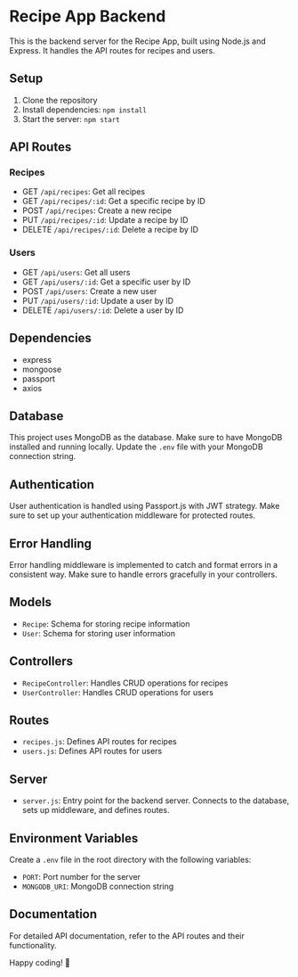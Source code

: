 # Recipe App Backend

This is the backend server for the Recipe App, built using Node.js and Express. It handles the API routes for recipes and users.

## Setup

1. Clone the repository
2. Install dependencies: `npm install`
3. Start the server: `npm start`

## API Routes

### Recipes

- GET `/api/recipes`: Get all recipes
- GET `/api/recipes/:id`: Get a specific recipe by ID
- POST `/api/recipes`: Create a new recipe
- PUT `/api/recipes/:id`: Update a recipe by ID
- DELETE `/api/recipes/:id`: Delete a recipe by ID

### Users

- GET `/api/users`: Get all users
- GET `/api/users/:id`: Get a specific user by ID
- POST `/api/users`: Create a new user
- PUT `/api/users/:id`: Update a user by ID
- DELETE `/api/users/:id`: Delete a user by ID

## Dependencies

- express
- mongoose
- passport
- axios

## Database

This project uses MongoDB as the database. Make sure to have MongoDB installed and running locally. Update the `.env` file with your MongoDB connection string.

## Authentication

User authentication is handled using Passport.js with JWT strategy. Make sure to set up your authentication middleware for protected routes.

## Error Handling

Error handling middleware is implemented to catch and format errors in a consistent way. Make sure to handle errors gracefully in your controllers.

## Models

- `Recipe`: Schema for storing recipe information
- `User`: Schema for storing user information

## Controllers

- `RecipeController`: Handles CRUD operations for recipes
- `UserController`: Handles CRUD operations for users

## Routes

- `recipes.js`: Defines API routes for recipes
- `users.js`: Defines API routes for users

## Server

- `server.js`: Entry point for the backend server. Connects to the database, sets up middleware, and defines routes.

## Environment Variables

Create a `.env` file in the root directory with the following variables:

- `PORT`: Port number for the server
- `MONGODB_URI`: MongoDB connection string

## Documentation

For detailed API documentation, refer to the API routes and their functionality.

Happy coding! 🚀